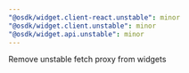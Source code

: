 ```yaml
---
"@osdk/widget.client-react.unstable": minor
"@osdk/widget.client.unstable": minor
"@osdk/widget.api.unstable": minor
---
```


Remove unstable fetch proxy from widgets

